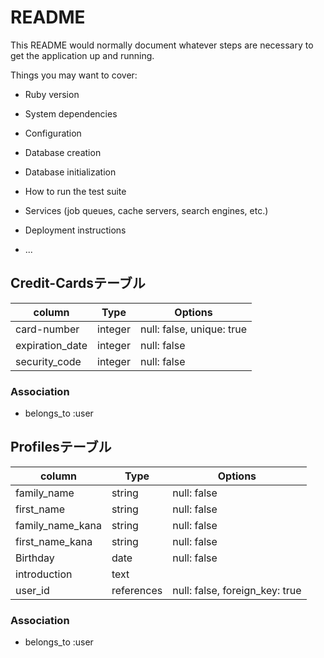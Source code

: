 # README

This README would normally document whatever steps are necessary to get the
application up and running.

Things you may want to cover:

* Ruby version

* System dependencies

* Configuration

* Database creation

* Database initialization

* How to run the test suite

* Services (job queues, cache servers, search engines, etc.)

* Deployment instructions

* ...

## Credit-Cardsテーブル

|column|Type|Options|
|------|----|-------|
|card-number|integer|null: false, unique: true|
|expiration_date|integer|null: false|
|security_code|integer|null: false|

### Association
- belongs_to :user

## Profilesテーブル

|column|Type|Options|
|------|----|-------|
|family_name|string|null: false|
|first_name|string|null: false|
|family_name_kana|string|null: false|
|first_name_kana|string|null: false|
|Birthday|date|null: false|
|introduction|text|
|user_id|references|null: false, foreign_key: true|

### Association
- belongs_to :user
